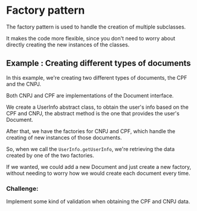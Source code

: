 # Factory pattern

The factory pattern is used to handle the creation of multiple subclasses.

It makes the code more flexible, since you don't need to worry about directly creating the new instances of the classes.

## Example : Creating different types of documents

In this example, we're creating two different types of documents, the CPF and the CNPJ.

Both CNPJ and CPF are implementations of the Document interface.

We create a UserInfo abstract class, to obtain the user's info based on the CPF and CNPJ, the abstract method is the one that provides the user's Document.

After that, we have the factories for CNPJ and CPF, which handle the creating of new instances of those documents.

So, when we call the `UserInfo.getUserInfo`, we're retrieving the data created by one of the two factories.

If we wanted, we could add a new Document and just create a new factory, without needing to worry how we would create each document every time.

### Challenge:
Implement some kind of validation when obtaining the CPF and CNPJ data.
